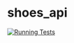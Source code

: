 # shoes_api
[![Running Tests](https://github.com/KayDrew/shoes_api/actions/workflows/node.js.yml/badge.svg)](https://github.com/KayDrew/shoes_api/actions/workflows/node.js.yml)
